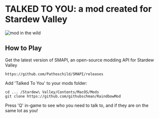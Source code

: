 # TALKED TO YOU: a mod created for Stardew Valley

![mod in the wild](https://raw.githubusercontent.com/githubschman/talked-to-you/master/RainbowMod/screencast.gif)

## How to Play

Get the latest version of SMAPI, an open-source modding API for Stardew Valley 
```
https://github.com/Pathoschild/SMAPI/releases
```

Add 'Talked To You' to your mods folder:
```
cd ... /Stardew\ Valley/Contents/MacOS/Mods
git clone https://github.com/githubschman/RaindbowMod
```

Press 'Q' in-game to see who you need to talk to, and if they are on the same lot as you!
